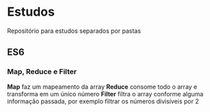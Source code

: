 # Estudos
Repositório para estudos separados por pastas

## ES6

### Map, Reduce e Filter
**Map** faz um mapeamento da array
**Reduce** consome todo o array e transforma em um único número
**Filter** filtra o array conforme alguma informação passada, por exemplo filtrar os números divisíveis por 2